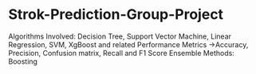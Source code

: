 # Strok-Prediction-Group-Project
Algorithms Involved:
Decision Tree, Support Vector Machine, Linear Regression, SVM, XgBoost and related Performance Metrics ->Accuracy, Precision, Confusion matrix, Recall and F1 Score
Ensemble Methods: Boosting

